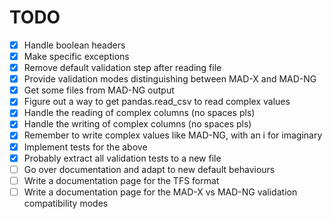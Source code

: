 # TODO

- [x] Handle boolean headers
- [x] Make specific exceptions
- [x] Remove default validation step after reading file
- [x] Provide validation modes distinguishing between MAD-X and MAD-NG
- [x] Get some files from MAD-NG output
- [x] Figure out a way to get pandas.read_csv to read complex values
- [x] Handle the reading of complex columns (no spaces pls)
- [x] Handle the writing of complex columns (no spaces pls)
- [x] Remember to write complex values like MAD-NG, with an i for imaginary
- [x] Implement tests for the above
- [x] Probably extract all validation tests to a new file
- [ ] Go over documentation and adapt to new default behaviours
- [ ] Write a documentation page for the TFS format
- [ ] Write a documentation page for the MAD-X vs MAD-NG validation compatibility modes
